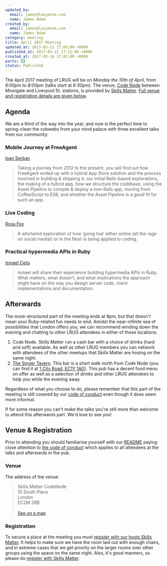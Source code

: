 ```yaml
---
updated_by:
  email: james@lazyatom.com
  name: James Adam
created_by:
  email: james@lazyatom.com
  name: James Adam
category: meeting
title: April 2017 Meeting
updated_at: 2017-03-21 17:03:00 +0000
published_at: 2017-03-21 17:11:00 +0000
created_at: 2017-03-16 17:01:00 +0000
parts: {}
status: Published
---
```


The April 2017 meeting of LRUG will be on *Monday the 10th of April*,
from _6:00pm_ to _8:00pm_ (talks start at _6:30pm_).  The venue, [Code
Node](https://skillsmatter.com/locations/264-skills-matter-codenode) between
Moorgate and Liverpool St. stations, is provided by [Skills
Matter](http://www.skillsmatter.com).  [Full venue and registration details are
given below](#apr17registration).

Agenda
------

We are a third of the way into the year, and now is the perfect time to
spring-clean the cobwebs from your mind palace with three excellent talks from
our community:

### Mobile Journey at FreeAgent

[Ioan Serban](https://twitter.com/dragossh)

> Taking a journey from 2012 to the present, you will find out how FreeAgent
> ended up with a hybrid App Store solution and the process involved in
> building & shipping it: our initial Rails-based explorations, the making
> of a hybrid app, how we structure the codebase, using the Asset Pipeline
> to compile & deploy a non-Rails app, moving from CoffeeScript to ES6, and
> whether the Asset Pipeline is a good fit for such an app.


### Live Coding

[Rosa Fox](https://twitter.com/rosaemerald)

> A whirlwind exploration of how ’going live’ either online (all the rage on
> social media!) or in the flesh is being applied to coding.


### Practical hypermedia APIs in Ruby

[Ismael Celis](https://twitter.com/ismasan)

> Ismael will share their experience building hypermedia APIs in Ruby.
> What matters, what doesn’t, and what implications the approach might have
> on the way you design server code, client implementations and documentation.


Afterwards
----------

The more-structured part of the meeting ends at 8pm, but that doesn't mean your
Ruby-related fun needs to end.  Amidst the near-infinite sea of possibilities
that London offers you, we can recommend winding down the evening and chatting
to other LRUG attendees in either of these locations:

1. Code Node.  Skills Matter run a cash bar with a
   choice of drinks (hard and soft) available.  As well as other LRUG members
   you can network with attendees of the other meetups that Skills Matter are
   hosing on the same night.
2. [The Singer Tavern](http://singertavern.com/).  This bar is a short walk
   north from Code Node (you can find it at [1 City Road, EC1Y
   1AG](https://goo.gl/maps/w9kPu)).  This pub has a decent food menu on offer
   as well as a selection of drinks and other LRUG attendees to help you
   while the evening away.

Regardless of what you choose to do, please remember that this part of the
meeting is still covered by our [code of
conduct](http://readme.lrug.org/#code-of-conduct) even though it does seem more
informal.

If for some reason you can't make the talks you're still more than welcome to
attend this afterwards part.  We'd love to see you!

Venue & Registration <a name="apr17registration">&nbsp;</a>
-----------------------------------------------------------

Prior to attending you should familiarise yourself with our
[README](http://readme.lrug.org/) paying close attention to [the code of
conduct](http://readme.lrug.org/#code-of-conduct) which applies to
all attendees at the talks and afterwards in the pub.

### Venue

The address of the venue:

> Skills Matter CodeNode<br/>10 South Place<br/>London<br/>EC2M 2RB<br/><br/>[See on a map](https://goo.gl/maps/ONJT4)

### Registration

To secure a place at the meeting you *must* [register with our hosts
Skills Matter][skills-matter-event].  It helps to
make sure we have the room laid out with enough chairs, and in extreme cases
that we get priority on the larger rooms over other groups using the space on
the same night.  Also, it's good manners, so please do [register with Skills
Matter][skills-matter-event].


[skills-matter-event]: https://skillsmatter.com/meetups/9352-mobile-journey-at-freeagent
